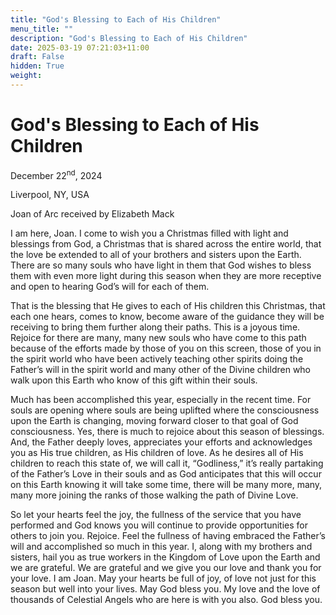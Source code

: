 ```yaml
---
title: "God's Blessing to Each of His Children"
menu_title: ""
description: "God's Blessing to Each of His Children"
date: 2025-03-19 07:21:03+11:00
draft: False
hidden: True
weight:
---
```

# God's Blessing to Each of His Children

December 22<sup>nd</sup>, 2024

Liverpool, NY, USA

Joan of Arc received by Elizabeth Mack

I am here, Joan. I come to wish you a Christmas filled with light and blessings from God, a Christmas that is shared across the entire world, that the love be extended to all of your brothers and sisters upon the Earth. There are so many souls who have light in them that God wishes to bless them with even more light during this season when they are more receptive and open to hearing God’s will for each of them.

That is the blessing that He gives to each of His children this Christmas, that each one hears, comes to know, become aware of the guidance they will be receiving to bring them further along their paths. This is a joyous time. Rejoice for there are many, many new souls who have come to this path because of the efforts made by those of you on this screen, those of you in the spirit world who have been actively teaching other spirits doing the Father’s will in the spirit world and many other of the Divine children who walk upon this Earth who know of this gift within their souls.

Much has been accomplished this year, especially in the recent time. For souls are opening where souls are being uplifted where the consciousness upon the Earth is changing, moving forward closer to that goal of God consciousness. Yes, there is much to rejoice about this season of blessings. And, the Father deeply loves, appreciates your efforts and acknowledges you as His true children, as His children of love. As he desires all of His children to reach this state of, we will call it, “Godliness,” it’s really partaking of the Father’s Love in their souls and as God anticipates that this will occur on this Earth knowing it will take some time, there will be many more, many, many more joining the ranks of those walking the path of Divine Love.

So let your hearts feel the joy, the fullness of the service that you have performed and God knows you will continue to provide opportunities for others to join you. Rejoice. Feel the fullness of having embraced the Father’s will and accomplished so much in this year. I, along with my brothers and sisters, hail you as true workers in the Kingdom of Love upon the Earth and we are grateful. We are grateful and we give you our love and thank you for your love. I am Joan. May your hearts be full of joy, of love not just for this season but well into your lives. May God bless you. My love and the love of thousands of Celestial Angels who are here is with you also. God bless you.
